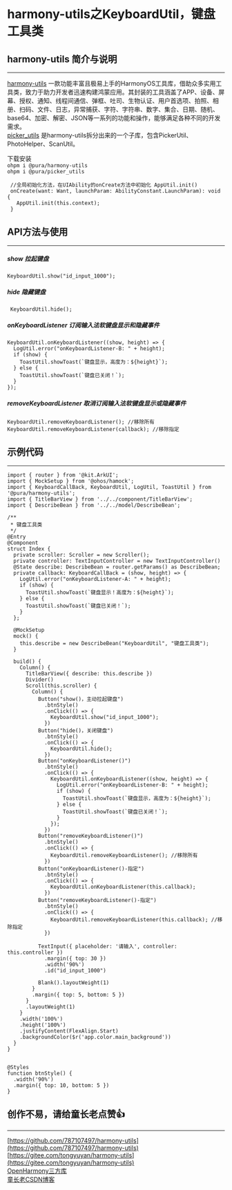 # harmony-utils之KeyboardUtil，键盘工具类

## harmony-utils 简介与说明

------
[harmony-utils](https://ohpm.openharmony.cn/#/cn/detail/@pura%2Fharmony-utils) 一款功能丰富且极易上手的HarmonyOS工具库，借助众多实用工具类，致力于助力开发者迅速构建鸿蒙应用。其封装的工具涵盖了APP、设备、屏幕、授权、通知、线程间通信、弹框、吐司、生物认证、用户首选项、拍照、相册、扫码、文件、日志，异常捕获、字符、字符串、数字、集合、日期、随机、base64、加密、解密、JSON等一系列的功能和操作，能够满足各种不同的开发需求。    
[picker_utils](https://ohpm.openharmony.cn/#/cn/detail/@pura%2Fpicker_utils) 是harmony-utils拆分出来的一个子库，包含PickerUtil、PhotoHelper、ScanUtil。

下载安装  
`ohpm i @pura/harmony-utils`  
`ohpm i @pura/picker_utils`

 ```
  //全局初始化方法，在UIAbility的onCreate方法中初始化 AppUtil.init()
  onCreate(want: Want, launchParam: AbilityConstant.LaunchParam): void {
    AppUtil.init(this.context);
  }
 ```

## API方法与使用

------

##### show  拉起键盘

```
KeyboardUtil.show("id_input_1000");
```

##### hide  隐藏键盘

```
 KeyboardUtil.hide();
```

##### onKeyboardListener  订阅输入法软键盘显示和隐藏事件

```
KeyboardUtil.onKeyboardListener((show, height) => {
  LogUtil.error("onKeyboardListener-B: " + height);
  if (show) {
    ToastUtil.showToast(`键盘显示，高度为：${height}`);
  } else {
    ToastUtil.showToast(`键盘已关闭！`);
  }
});
```

##### removeKeyboardListener  取消订阅输入法软键盘显示或隐藏事件

```
KeyboardUtil.removeKeyboardListener(); //移除所有
KeyboardUtil.removeKeyboardListener(callback); //移除指定
```


## 示例代码

------

```
import { router } from '@kit.ArkUI';
import { MockSetup } from '@ohos/hamock';
import { KeyboardCallBack, KeyboardUtil, LogUtil, ToastUtil } from '@pura/harmony-utils';
import { TitleBarView } from '../../component/TitleBarView';
import { DescribeBean } from '../../model/DescribeBean';

/**
 * 键盘工具类
 */
@Entry
@Component
struct Index {
  private scroller: Scroller = new Scroller();
  private controller: TextInputController = new TextInputController()
  @State describe: DescribeBean = router.getParams() as DescribeBean;
  private callback: KeyboardCallBack = (show, height) => {
    LogUtil.error("onKeyboardListener-A: " + height);
    if (show) {
      ToastUtil.showToast(`键盘显示！高度为：${height}`);
    } else {
      ToastUtil.showToast(`键盘已关闭！`);
    }
  };

  @MockSetup
  mock() {
    this.describe = new DescribeBean("KeyboardUtil", "键盘工具类");
  }

  build() {
    Column() {
      TitleBarView({ describe: this.describe })
      Divider()
      Scroll(this.scroller) {
        Column() {
          Button("show()，主动拉起键盘")
            .btnStyle()
            .onClick(() => {
              KeyboardUtil.show("id_input_1000");
            })
          Button("hide()，关闭键盘")
            .btnStyle()
            .onClick(() => {
              KeyboardUtil.hide();
            })
          Button("onKeyboardListener()")
            .btnStyle()
            .onClick(() => {
              KeyboardUtil.onKeyboardListener((show, height) => {
                LogUtil.error("onKeyboardListener-B: " + height);
                if (show) {
                  ToastUtil.showToast(`键盘显示，高度为：${height}`);
                } else {
                  ToastUtil.showToast(`键盘已关闭！`);
                }
              });
            })
          Button("removeKeyboardListener()")
            .btnStyle()
            .onClick(() => {
              KeyboardUtil.removeKeyboardListener(); //移除所有
            })
          Button("onKeyboardListener()-指定")
            .btnStyle()
            .onClick(() => {
              KeyboardUtil.onKeyboardListener(this.callback);
            })
          Button("removeKeyboardListener()-指定")
            .btnStyle()
            .onClick(() => {
              KeyboardUtil.removeKeyboardListener(this.callback); //移除指定
            })

          TextInput({ placeholder: '请输入', controller: this.controller })
            .margin({ top: 30 })
            .width('90%')
            .id("id_input_1000")

          Blank().layoutWeight(1)
        }
        .margin({ top: 5, bottom: 5 })
      }
      .layoutWeight(1)
    }
    .width('100%')
    .height('100%')
    .justifyContent(FlexAlign.Start)
    .backgroundColor($r('app.color.main_background'))
  }
}


@Styles
function btnStyle() {
  .width('90%')
  .margin({ top: 10, bottom: 5 })
}
```


## 创作不易，请给童长老点赞👍

------
[https://github.com/787107497/harmony-utils](https://github.com/787107497/harmony-utils)   
[https://gitee.com/tongyuyan/harmony-utils](https://gitee.com/tongyuyan/harmony-utils)   
[OpenHarmony三方库](https://ohpm.openharmony.cn/#/cn/detail/@pura%2Fharmony-utils)   
[童长老CSDN博客](https://blog.csdn.net/qq_32922545)   
   

